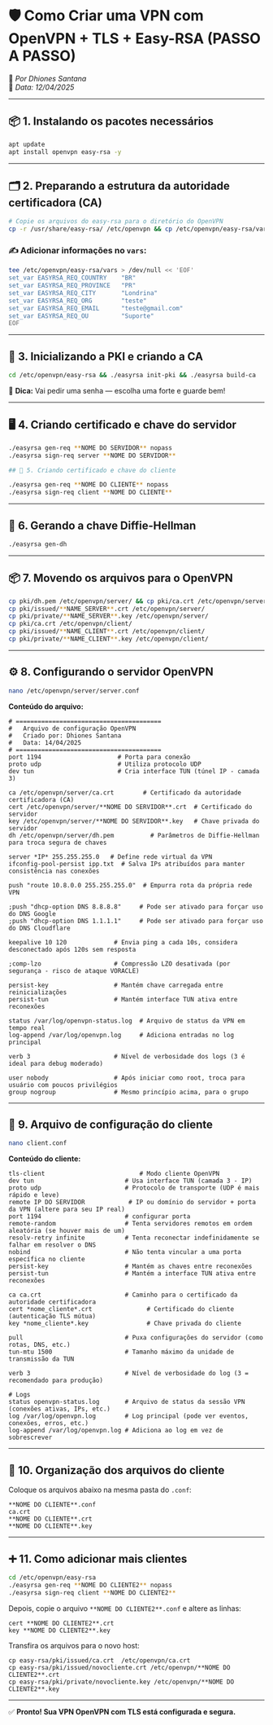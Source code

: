 # 🛡️ Como Criar uma VPN com OpenVPN + TLS + Easy-RSA (PASSO A PASSO)

🎥 _Por Dhiones Santana_  
📆 _Data: 12/04/2025_

---

## 📦 1. Instalando os pacotes necessários

```bash
apt update
apt install openvpn easy-rsa -y
```

---

## 🗂️ 2. Preparando a estrutura da autoridade certificadora (CA)

```bash
# Copie os arquivos do easy-rsa para o diretório do OpenVPN
cp -r /usr/share/easy-rsa/ /etc/openvpn && cp /etc/openvpn/easy-rsa/vars.example /etc/openvpn/easy-rsa/vars
```

### ✍️ Adicionar informações no `vars`:

```bash
tee /etc/openvpn/easy-rsa/vars > /dev/null << 'EOF'
set_var EASYRSA_REQ_COUNTRY    "BR"
set_var EASYRSA_REQ_PROVINCE   "PR"
set_var EASYRSA_REQ_CITY       "Londrina"
set_var EASYRSA_REQ_ORG        "teste"
set_var EASYRSA_REQ_EMAIL      "teste@gmail.com"
set_var EASYRSA_REQ_OU         "Suporte"
EOF
```

---

## 🔐 3. Inicializando a PKI e criando a CA

```bash
cd /etc/openvpn/easy-rsa && ./easyrsa init-pki && ./easyrsa build-ca
```

📝 **Dica:** Vai pedir uma senha — escolha uma forte e guarde bem!

---

## 🖥️ 4. Criando certificado e chave do servidor

```bash
./easyrsa gen-req **NOME DO SERVIDOR** nopass
./easyrsa sign-req server **NOME DO SERVIDOR** 

## 👤 5. Criando certificado e chave do cliente

./easyrsa gen-req **NOME DO CLIENTE** nopass
./easyrsa sign-req client **NOME DO CLIENTE**
```
---

## 📁 6. Gerando a chave Diffie-Hellman

```bash
./easyrsa gen-dh
```

---

## 📦 7. Movendo os arquivos para o OpenVPN

```bash
cp pki/dh.pem /etc/openvpn/server/ && cp pki/ca.crt /etc/openvpn/server/
cp pki/issued/**NAME_SERVER**.crt /etc/openvpn/server/
cp pki/private/**NAME_SERVER**.key /etc/openvpn/server/
cp pki/ca.crt /etc/openvpn/client/
cp pki/issued/**NAME_CLIENT**.crt /etc/openvpn/client/
cp pki/private/**NAME_CLIENT**.key /etc/openvpn/client/

```

---

## ⚙️ 8. Configurando o servidor OpenVPN

```bash
nano /etc/openvpn/server/server.conf
```

**Conteúdo do arquivo:**

```
# ========================================
#   Arquivo de configuração OpenVPN
#   Criado por: Dhiones Santana
#   Data: 14/04/2025
# ========================================
port 1194                     # Porta para conexão
proto udp                     # Utiliza protocolo UDP
dev tun                       # Cria interface TUN (túnel IP - camada 3)

ca /etc/openvpn/server/ca.crt        # Certificado da autoridade certificadora (CA)
cert /etc/openvpn/server/**NOME DO SERVIDOR**.crt  # Certificado do servidor
key /etc/openvpn/server/**NOME DO SERVIDOR**.key   # Chave privada do servidor
dh /etc/openvpn/server/dh.pem          # Parâmetros de Diffie-Hellman para troca segura de chaves

server *IP* 255.255.255.0   # Define rede virtual da VPN
ifconfig-pool-persist ipp.txt  # Salva IPs atribuídos para manter consistência nas conexões

push "route 10.8.0.0 255.255.255.0"  # Empurra rota da própria rede VPN

;push "dhcp-option DNS 8.8.8.8"     # Pode ser ativado para forçar uso do DNS Google
;push "dhcp-option DNS 1.1.1.1"     # Pode ser ativado para forçar uso do DNS Cloudflare

keepalive 10 120             # Envia ping a cada 10s, considera desconectado após 120s sem resposta

;comp-lzo                    # Compressão LZO desativada (por segurança - risco de ataque VORACLE)

persist-key                  # Mantém chave carregada entre reinicializações
persist-tun                  # Mantém interface TUN ativa entre reconexões

status /var/log/openvpn-status.log  # Arquivo de status da VPN em tempo real
log-append /var/log/openvpn.log     # Adiciona entradas no log principal

verb 3                       # Nível de verbosidade dos logs (3 é ideal para debug moderado)

user nobody                  # Após iniciar como root, troca para usuário com poucos privilégios
group nogroup                # Mesmo princípio acima, para o grupo

```

---

## 🧳 9. Arquivo de configuração do cliente

```bash
nano client.conf
```

**Conteúdo do cliente:**

```
tls-client                          # Modo cliente OpenVPN
dev tun                         # Usa interface TUN (camada 3 - IP)
proto udp                       # Protocolo de transporte (UDP é mais rápido e leve)
remote IP DO SERVIDOR            # IP ou domínio do servidor + porta da VPN (altere para seu IP real)
port 1194                       # configurar porta
remote-random                   # Tenta servidores remotos em ordem aleatória (se houver mais de um)
resolv-retry infinite           # Tenta reconectar indefinidamente se falhar em resolver o DNS
nobind                          # Não tenta vincular a uma porta específica no cliente
persist-key                     # Mantém as chaves entre reconexões
persist-tun                     # Mantém a interface TUN ativa entre reconexões

ca ca.crt                       # Caminho para o certificado da autoridade certificadora
cert *nome_cliente*.crt               # Certificado do cliente (autenticação TLS mútua)
key *nome_cliente*.key                # Chave privada do cliente

pull                            # Puxa configurações do servidor (como rotas, DNS, etc.)
tun-mtu 1500                    # Tamanho máximo da unidade de transmissão da TUN

verb 3                          # Nível de verbosidade do log (3 = recomendado para produção)

# Logs
status openvpn-status.log       # Arquivo de status da sessão VPN (conexões ativas, IPs, etc.)
log /var/log/openvpn.log        # Log principal (pode ver eventos, conexões, erros, etc.)
log-append /var/log/openvpn.log # Adiciona ao log em vez de sobrescrever

```

---

## 📁 10. Organização dos arquivos do cliente

Coloque os arquivos abaixo na mesma pasta do `.conf`:

```
**NOME DO CLIENTE**.conf
ca.crt
**NOME DO CLIENTE**.crt
**NOME DO CLIENTE**.key
```

---

## ➕ 11. Como adicionar mais clientes

```bash
cd /etc/openvpn/easy-rsa
./easyrsa gen-req **NOME DO CLIENTE2** nopass
./easyrsa sign-req client **NOME DO CLIENTE2**
```

Depois, copie o arquivo `**NOME DO CLIENTE2**.conf` e altere as linhas:

```
cert **NOME DO CLIENTE2**.crt
key **NOME DO CLIENTE2**.key
```

Transfira os arquivos para o novo host:

```
cp easy-rsa/pki/issued/ca.crt  /etc/openvpn/ca.crt
cp easy-rsa/pki/issued/novocliente.crt /etc/openvpn/**NOME DO CLIENTE2**.crt
cp easy-rsa/pki/private/novocliente.key /etc/openvpn/**NOME DO CLIENTE2**.key
```

---

✅ **Pronto! Sua VPN OpenVPN com TLS está configurada e segura.**
